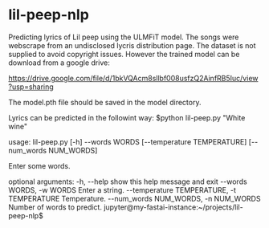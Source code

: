 # lil-peep-nlp

Predicting lyrics of Lil peep using the ULMFiT model. The songs were webscrape from an undisclosed lycris distribution page. 
The dataset is not supplied to avoid copyright issues. However the trained model can be download from a google drive:  

https://drive.google.com/file/d/1bkVQAcm8sllbf008usfzQ2AinfRB5Iuc/view?usp=sharing

The model.pth file should be saved in the model directory.

Lyrics can be predicted in the followint way:
$python lil-peep.py "White wine"


usage: lil-peep.py [-h] --words WORDS [--temperature TEMPERATURE]
                   [--num_words NUM_WORDS]

Enter some words.

optional arguments:
  -h, --help            show this help message and exit
  --words WORDS, -w WORDS
                        Enter a string.
  --temperature TEMPERATURE, -t TEMPERATURE
                        Temperature.
  --num_words NUM_WORDS, -n NUM_WORDS
                        Number of words to predict.
jupyter@my-fastai-instance:~/projects/lil-peep-nlp$ 
